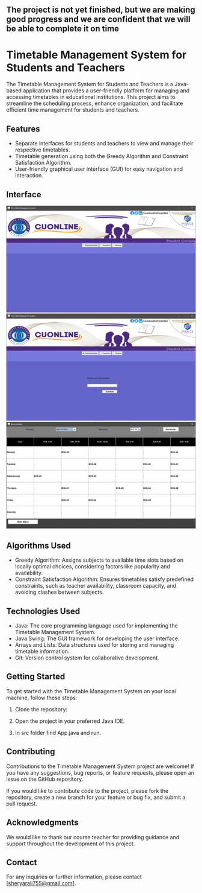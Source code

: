 ## The project is not yet finished, but we are making good progress and we are confident that we will be able to complete it on time

# Timetable Management System for Students and Teachers

The Timetable Management System for Students and Teachers is a Java-based application that provides a user-friendly platform for managing and accessing timetables in educational institutions. This project aims to streamline the scheduling process, enhance organization, and facilitate efficient time management for students and teachers.

## Features

- Separate interfaces for students and teachers to view and manage their respective timetables.
- Timetable generation using both the Greedy Algorithm and Constraint Satisfaction Algorithm.
- User-friendly graphical user interface (GUI) for easy navigation and interaction.

## Interface
![First interface](/images/image.png)
![admin block](/images/image-1.png)
![admin panel](/images/image-2.png)

## Algorithms Used

- Greedy Algorithm: Assigns subjects to available time slots based on locally optimal choices, considering factors like popularity and availability.
- Constraint Satisfaction Algorithm: Ensures timetables satisfy predefined constraints, such as teacher availability, classroom capacity, and avoiding clashes between subjects.

## Technologies Used

- Java: The core programming language used for implementing the Timetable Management System.
- Java Swing: The GUI framework for developing the user interface.
- Arrays and Lists: Data structures used for storing and managing timetable information.
- Git: Version control system for collaborative development.

## Getting Started

To get started with the Timetable Management System on your local machine, follow these steps:

1. Clone the repository:

2. Open the project in your preferred Java IDE.

3. In src folder find App.java and run.

## Contributing

Contributions to the Timetable Management System project are welcome! If you have any suggestions, bug reports, or feature requests, please open an issue on the GitHub repository.

If you would like to contribute code to the project, please fork the repository, create a new branch for your feature or bug fix, and submit a pull request.


## Acknowledgments

We would like to thank our course teacher for providing guidance and support throughout the development of this project.

## Contact

For any inquiries or further information, please contact [sheryarali755@gmail.com].


